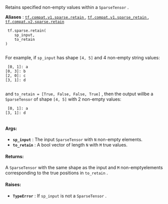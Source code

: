 Retains specified non-empty values within a  `SparseTensor` .

**Aliases** : [ `tf.compat.v1.sparse.retain` ](/api_docs/python/tf/sparse/retain), [ `tf.compat.v1.sparse_retain` ](/api_docs/python/tf/sparse/retain), [ `tf.compat.v2.sparse.retain` ](/api_docs/python/tf/sparse/retain)

```
 tf.sparse.retain(
    sp_input,
    to_retain
)
 
```

For example, if  `sp_input`  has shape  `[4, 5]`  and 4 non-empty string values:

```
 [0, 1]: a
[0, 3]: b
[2, 0]: c
[3, 1]: d
 
```

and  `to_retain = [True, False, False, True]` , then the output willbe a  `SparseTensor`  of shape  `[4, 5]`  with 2 non-empty values:

```
 [0, 1]: a
[3, 1]: d
 
```

#### Args:
- **`sp_input`** : The input  `SparseTensor`  with  `N`  non-empty elements.
- **`to_retain`** : A bool vector of length  `N`  with  `M`  true values.


#### Returns:
A  `SparseTensor`  with the same shape as the input and  `M`  non-emptyelements corresponding to the true positions in  `to_retain` .

#### Raises:
- **`TypeError`** : If  `sp_input`  is not a  `SparseTensor` .
